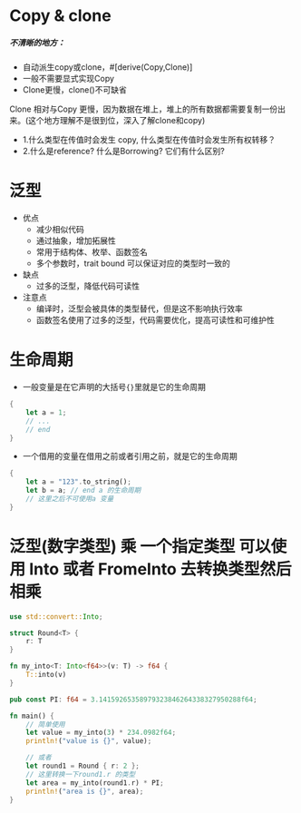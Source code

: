 # Copy & clone

##### 不清晰的地方：

- 自动派生copy或clone，#[derive(Copy,Clone)]
- 一般不需要显式实现Copy
- Clone更慢，clone()不可缺省


Clone 相对与Copy 更慢，因为数据在堆上，堆上的所有数据都需要复制一份出来。(这个地方理解不是很到位，深入了解clone和copy)


- 1.什么类型在传值时会发生 copy, 什么类型在传值时会发生所有权转移？
- 2.什么是reference? 什么是Borrowing? 它们有什么区别?

# 泛型
- 优点 
    * 减少相似代码
    * 通过抽象，增加拓展性
    * 常用于结构体、枚举、函数签名
    * 多个参数时，trait bound 可以保证对应的类型时一致的
- 缺点 
    * 过多的泛型，降低代码可读性
- 注意点 
   * 编译时，泛型会被具体的类型替代，但是这不影响执行效率
   * 函数签名使用了过多的泛型，代码需要优化，提高可读性和可维护性


# 生命周期
- 一般变量是在它声明的大括号`{}`里就是它的生命周期
```rust
{
    let a = 1; 
    // ...
    // end
}
```
- 一个借用的变量在借用之前或者引用之前，就是它的生命周期

```rust
{
    let a = "123".to_string();
    let b = a; // end a 的生命周期
    // 这里之后不可使用a 变量
}
```

# 泛型(数字类型) 乘 一个指定类型 可以使用  Into 或者 FromeInto 去转换类型然后相乘
```rust
use std::convert::Into;

struct Round<T> {
    r: T
}

fn my_into<T: Into<f64>>(v: T) -> f64 {
    T::into(v)
}

pub const PI: f64 = 3.14159265358979323846264338327950288f64;

fn main() {
    // 简单使用
    let value = my_into(3) * 234.0982f64;
    println!("value is {}", value);

    // 或者
    let round1 = Round { r: 2 };
    // 这里转换一下round1.r 的类型
    let area = my_into(round1.r) * PI;
    println!("area is {}", area);
}

```
